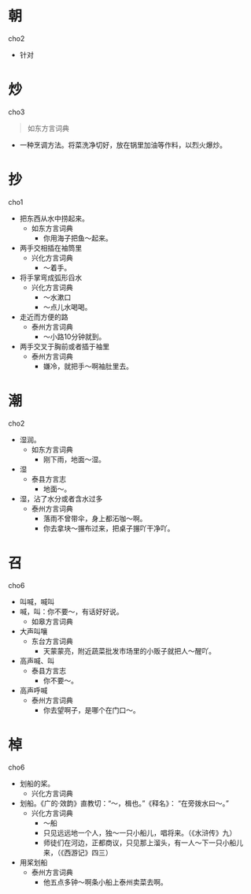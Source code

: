 



# 朝
cho2
- 针对

# 炒
cho3
> 如东方言词典
- 一种烹调方法。将菜洗净切好，放在锅里加油等作料，以烈火爆炒。



























# 抄
cho1
+ 把东西从水中捞起来。
  * 如东方言词典
    - 你用海子把鱼～起来。
+ 两手交相插在袖筒里
  * 兴化方言词典
    - ～着手。
+ 将手掌弯成弧形舀水
  * 兴化方言词典
    - ～水漱口
    - ～点儿水喝喝。
+ 走近而方便的路
  * 泰州方言词典
    - ～小路10分钟就到。
+ 两手交叉于胸前或者插于袖里
  * 泰州方言词典
    - 嫌冷，就把手～啊袖肚里去。

# 潮
cho2
+ 湿润。
  * 如东方言词典
    - 刚下雨，地面～湿。
+ 湿
  * 泰县方言志
    - 地面～。
+ 湿，沾了水分或者含水过多
  * 泰州方言词典
    - 落雨不曾带伞，身上都沰咖～啊。
    - 你去拿块～搌布过来，把桌子搌吖干净吖。

# 召
cho6
+ 叫喊，喊叫
+ 喊，叫：你不要～，有话好好说。
  * 如皋方言词典
+ 大声叫嚷
  * 东台方言词典
    - 天蒙蒙亮，附近蔬菜批发市场里的小贩子就把人～醒吖。
+ 高声喊、叫
  * 泰县方言志
    - 你不要～。
+ 高声呼喊
  * 泰州方言词典
    - 你去望啊子，是哪个在门口～。

# 棹
cho6
+ 划船的桨。
  * 兴化方言词典
+ 划船。《广的·效韵》直教切：“～，楫也。”《释名》： “在旁拨水曰～。”
  * 兴化方言词典
    - ～船
    - 只见远远地一个人，独～一只小船儿，唱将来。（《水浒传》九）
    - 师徒们在河边，正都商议，只见那上溜头，有一人～下一只小船儿来，（《西游记》四三）
+ 用桨划船
  * 泰州方言词典
    - 他五点多钟～啊条小船上泰州卖菜去啊。
